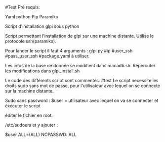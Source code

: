 #Test
Pré requis:

Yaml python Pip Paramiko

Script d'installation glpi sous python

Script permettant l'installation de glpi sur une machine distante.
 Utilise le protocole ssh(paramiko).

Pour lancer le script il faut 4 arguments : 
glpi.py #ip #user_ssh #pass_user_ssh #package.yaml à utiliser.

Les infos de la base de donnée se modifient dans mariadb.sh. 
Répercuter les modifications dans glpi_install.sh

Le code des différents script sont commentés.
#test
Le script necessite les droits sudo sans mot de passe, pour l'utilisateur avec lequel on se connecte sur la machine distante.

Sudo sans password :
$user = utilisateur avec lequel on va se connecter et éxécuter le script

éditer le fichier en root:

/etc/sudoers et y ajouter :

$user ALL=(ALL) NOPASSWD: ALL
